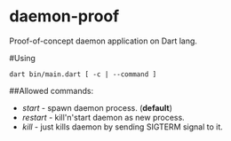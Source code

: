 # daemon-proof
Proof-of-concept daemon application on Dart lang.

#Using
```
dart bin/main.dart [ -c | --command ]
```

##Allowed commands:
* *start* - spawn daemon process. (**default**)
* *restart* - kill'n'start daemon as new process.
* *kill* - just kills daemon by sending SIGTERM signal to it.

